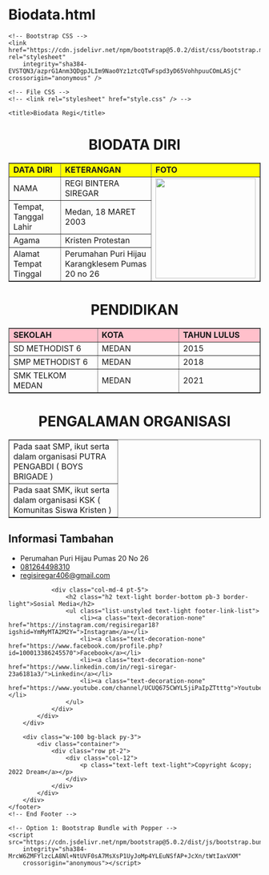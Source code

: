 # Biodata.html
<!DOCTYPE html>
<html>

<head>
    <!-- Required meta tags -->
    <meta charset="utf-8" />
    <meta name="viewport" content="width=device-width, initial-scale=1" />

    <!-- Bootstrap CSS -->
    <link href="https://cdn.jsdelivr.net/npm/bootstrap@5.0.2/dist/css/bootstrap.min.css" rel="stylesheet"
        integrity="sha384-EVSTQN3/azprG1Anm3QDgpJLIm9Nao0Yz1ztcQTwFspd3yD65VohhpuuCOmLASjC" crossorigin="anonymous" />

    <!-- File CSS -->
    <!-- <link rel="stylesheet" href="style.css" /> -->

    <title>Biodata Regi</title>
</head>
<style>
    body {
        background-image: url("foto.png");
    }
</style>

<body>
    <h1 align="center">BIODATA DIRI</h1>
    <table border="1" cellspacing="0" cellpadding="5" align="center" width="800">
        <tr>
            <td width="200" bgcolor="yellow"><b>DATA DIRI</b></td>
            <td width="400" bgcolor="yellow"><b>KETERANGAN</b></td>
            <td width="200" bgcolor="yellow"><b>FOTO</b></td>
        </tr>
        <tr>
            <td>NAMA</td>
            <td>REGI BINTERA SIREGAR</td>
            <td rowspan="5"><img src="background.jpeg" width="200"></td>
        </tr>
        <tr>
            <td>Tempat, Tanggal Lahir</td>
            <td>Medan, 18 MARET 2003</td>
        </tr>
        <tr>
            <td>Agama</td>
            <td>Kristen Protestan</td>
        </tr>
        <tr>
            <td>Alamat Tempat Tinggal</td>
            <td>Perumahan Puri Hijau Karangklesem Pumas 20 no 26 </td>
        </tr>
    </table>
    <h1 align="center">PENDIDIKAN</h1>
    <table border="1" cellspacing="0" cellpadding="5" align="center" width="800">
        <tr>
            <td width="200" bgcolor="pink"><b>SEKOLAH</b></td>
            <td width="200" bgcolor="pink"><b>KOTA</b></td>
            <td width="200" bgcolor="pink"><b>TAHUN LULUS</b></td>
        </tr>
        <tr>
            <td>SD METHODIST 6</td>
            <td>MEDAN</td>
            <td>2015</td>
        </tr>
        <tr>
            <td>SMP METHODIST 6</td>
            <td>MEDAN</td>
            <td>2018</td>
        </tr>
        <tr>
            <td>SMK TELKOM MEDAN</td>
            <td>MEDAN</td>
            <td>2021</td>
        </tr>
    </table>
    <h1 align="center">PENGALAMAN ORGANISASI</h1>
    <table border="1" cellspacing="0" cellpadding="5" align="center" width="800">
        <tr>
            <td width="200">Pada saat SMP, ikut serta dalam organisasi PUTRA PENGABDI ( BOYS BRIGADE ) </td>
        </tr>
        <tr>
            <td width="200">Pada saat SMK, ikut serta dalam organisasi KSK ( Komunitas Siswa Kristen ) </td>
        </tr>
    </table>
    <!-- Start Footer -->
    <footer class="bg-dark" id="footer">
        <div class="container">
            <div class="row">
                <div class="col-md-4 pt-5">
                    <h2 class="h2 text-success border-bottom pb-3 border-light logo">Informasi Tambahan</h2>
                    <ul class="list-unstyled text-light footer-link-list">
                        <li>
                            <i class="fas fa-map-marker-alt fa-fw"></i>
                            Perumahan Puri Hijau Pumas 20 No 26
                        </li>
                        <li>
                            <i class="fa fa-phone fa-fw"></i>
                            <a class="text-decoration-none" href="tel:010-020-0340">081264498310</a>
                        </li>
                        <li>
                            <i class="fa fa-envelope fa-fw"></i>
                            <a class="text-decoration-none"
                                href="mailto:regisiregar406@gmail.com">regisiregar406@gmail.com</a>
                        </li>
                    </ul>
                </div>

                <div class="col-md-4 pt-5">
                    <h2 class="h2 text-light border-bottom pb-3 border-light">Sosial Media</h2>
                    <ul class="list-unstyled text-light footer-link-list">
                        <li><a class="text-decoration-none" href="https://instagram.com/regisiregar18?igshid=YmMyMTA2M2Y=">Instagram</a></li>
                        <li><a class="text-decoration-none" href="https://www.facebook.com/profile.php?id=100013386245570">Facebook</a></li>
                        <li><a class="text-decoration-none" href="https://www.linkedin.com/in/regi-siregar-23a6181a3/">Linkedin</a></li>
                        <li><a class="text-decoration-none" href="https://www.youtube.com/channel/UCUQ675CWYL5jiPaIpZTtttg">Youtube</a></li>
                    </ul>
                </div>
            </div>
        </div>

        <div class="w-100 bg-black py-3">
            <div class="container">
                <div class="row pt-2">
                    <div class="col-12">
                        <p class="text-left text-light">Copyright &copy; 2022 Dream</a></p>
                    </div>
                </div>
            </div>
        </div>
    </footer>
    <!-- End Footer -->

    <!-- Option 1: Bootstrap Bundle with Popper -->
    <script src="https://cdn.jsdelivr.net/npm/bootstrap@5.0.2/dist/js/bootstrap.bundle.min.js"
        integrity="sha384-MrcW6ZMFYlzcLA8Nl+NtUVF0sA7MsXsP1UyJoMp4YLEuNSfAP+JcXn/tWtIaxVXM"
        crossorigin="anonymous"></script>

</body>

</html>
